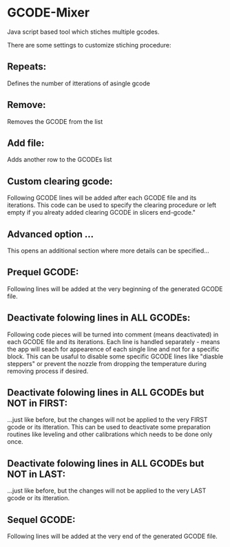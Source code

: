 # GCODE-Mixer
Java script based tool which stiches multiple gcodes.

There are some settings to customize stiching procedure:

## Repeats: 
Defines the number of itterations of asingle gcode

## Remove: 
Removes the GCODE from the list

## Add file: 
Adds another row to the GCODEs list

## Custom clearing gcode:
Following GCODE lines will be added after each GCODE file and its iterations. This code can be used to specify the clearing procedure or left empty if you alreaty added clearing GCODE in slicers end-gcode."

## Advanced option ... 
This opens an additional section where more details can be specified...

## Prequel GCODE:
Following lines will be added at the very beginning of the generated GCODE file. 

## Deactivate folowing lines in ALL GCODEs:
Following code pieces will be turned into comment (means deactivated) in each GCODE file and its iterations. Each line is handled separately - means the app will seach for appearence of each single line and not for a specific block. This can be usaful to disable some specific GCODE lines like "diasble steppers" or prevent the nozzle from dropping the temperature during removing process if desired.


## Deactivate folowing lines in ALL GCODEs but NOT in FIRST:
...just like before, but the changes will not be applied to the very FIRST gcode or its itteration. This can be used to deactivate some preparation routines like leveling and other calibrations which needs to be done only once. 

## Deactivate folowing lines in ALL GCODEs but NOT in LAST:
...just like before, but the changes will not be applied to the very LAST gcode or its itteration. 

## Sequel GCODE:
Following lines will be added at the very end of the generated GCODE file.
